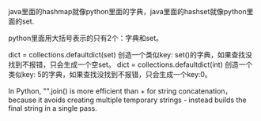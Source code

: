 java里面的hashmap就像python里面的字典，java里面的hashset就像python里面的set.

python里面用大括号表示的只有2个：字典和set。

dict = collections.defaultdict(set) 创造一个类似key: set()的字典，如果查找没找到不报错，只会生成一个空set。
dict = collections.defaultdict(int) 创造一个类似key: 5的字典，如果查找没找到不报错，只会生成一个key:0。

In Python, "".join() is more efficient than + for string concatenation， because it avoids creating multiple temporary strings - instead builds the final string in a single pass.
